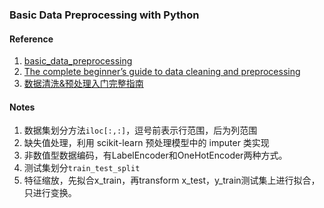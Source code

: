 ### Basic Data Preprocessing with Python
#### Reference
1. [basic_data_preprocessing](https://github.com/bonn0062/basic_data_preprocessing)
2. [The complete beginner’s guide to data cleaning and preprocessing](https://towardsdatascience.com/the-complete-beginners-guide-to-data-cleaning-and-preprocessing-2070b7d4c6d)
3. [数据清洗&预处理入门完整指南](https://mp.weixin.qq.com/s/axQc08WIEjSOzRo3difjlg)

#### Notes
1. 数据集划分方法```iloc[:,:]```，逗号前表示行范围，后为列范围
2. 缺失值处理，利用 scikit-learn 预处理模型中的 imputer 类实现
3. 非数值型数据编码，有LabelEncoder和OneHotEncoder两种方式。
4. 测试集划分```train_test_split```
5. 特征缩放，先拟合x_train，再transform x_test，y_train测试集上进行拟合，只进行变换。